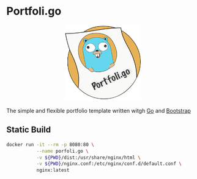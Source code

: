 # Portfoli.go

<p align="center">
    <img src="./public/img/portfoli.go-yellow.svg" style="width: 200px" />
</p>

The simple and flexible portfolio template written witgh [Go](https://golang.org) and [Bootstrap](https://getbootstrap.com)


## Static Build

```bash
docker run -it --rm -p 8080:80 \
           --name porfoli.go \
           -v ${PWD}/dist:/usr/share/nginx/html \
           -v ${PWD}/nginx.conf:/etc/nginx/conf.d/default.conf \
           nginx:latest
```